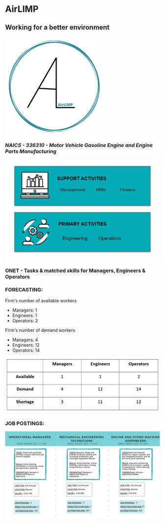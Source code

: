 # **AirLIMP**

## **Working for a better environment**

![Location of the logo](9.png)

### _NAICS - 336310 - Motor Vehicle Gasoline Engine and Engine Parts Manufacturing_

![7.png](7.png)

### ONET - Tasks & matched skills for Managers, Engineers & Operators

### FORECASTING:
Firm's number of available workers
- Managers: 1
- Engineers: 1
- Operators: 2

Firm's number of demand workers
- Managers: 4
- Engineers: 12
- Operators: 14

![11.png](11.png)


### JOB POSTINGS:

![17.jpg](17.jpg)









